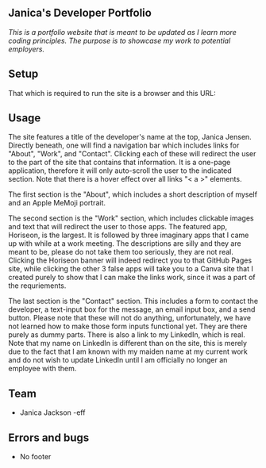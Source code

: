 
## Janica's Developer Portfolio 

*This is a portfolio website that is meant to be updated as I learn more coding principles. The purpose is to showcase my work to potential employers.* 



## Setup 
That which is required to run the site is a browser and this URL: 


## Usage

The site features a title of the developer's name at the top, Janica Jensen. Directly beneath, one will find a navigation bar which includes links for "About", "Work", and "Contact". Clicking each of these will redirect the user to the part of the site that contains that information. It is a one-page application, therefore it will only auto-scroll the user to the indicated section. Note that there is a hover effect over all links "< a >"
 elements. 
 
 The first section is the "About", which includes a short description of myself and an Apple MeMoji portrait. 

 The second section is the "Work" section, which includes clickable images and text that will redirect the user to those apps. The featured app, Horiseon, is the largest. It is followed by three imaginary apps that I came up with while at a work meeting. The descriptions are silly and they are meant to be, please do not take them too seriously, they are not real. Clicking the Horiseon banner will indeed redirect you to that GitHub Pages site, while clicking the other 3 false apps will take you to a Canva site that I created purely to show that I can make the links work, since it was a part of the requriements. 
 
 The last section is the "Contact" section. This includes a form to contact the developer, a text-input box for the message, an email input box, and a send button. Please note that these will not do anything, unfortunately, we have not learned how to make those form inputs functional yet. They are there purely as dummy parts. There is also a link to my LinkedIn, which is real. Note that my name on LinkedIn is different than on the site, this is merely due to the fact that I am known with my maiden name at my current work and do not wish to update LinkedIn until I am officially no longer an employee with them. 


## Team

* Janica Jackson -eff

## Errors and bugs

- No footer


